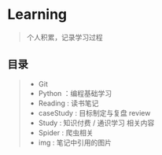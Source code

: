 # Learning

> 个人积累，记录学习过程

## 目录
> - Git
> - Python ：编程基础学习
> - Reading : 读书笔记
> - caseStudy : 目标制定与复盘 review
> - Study : 知识付费 / 通识学习 相关内容 
> - Spider : 爬虫相关
> - img : 笔记中引用的图片
